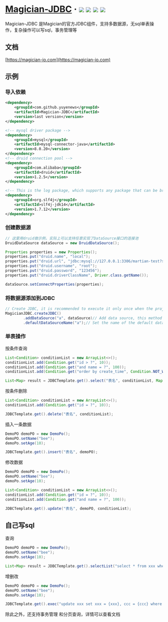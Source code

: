 <h1> 
    <a href="https://magician-io.com">Magician-JDBC</a> ·
    <img src="https://img.shields.io/badge/licenes-MIT-brightgreen.svg"/>
    <img src="https://img.shields.io/badge/jdk-11+-brightgreen.svg"/>
    <img src="https://img.shields.io/badge/maven-3.5.4+-brightgreen.svg"/>
    <img src="https://img.shields.io/badge/release-master-brightgreen.svg"/>
</h1>

Magician-JDBC 是Magician的官方JDBC组件，支持多数据源，无sql单表操作，复杂操作可以写sql，事务管理等

## 文档

[https://magician-io.com](https://magician-io.com)

## 示例

### 导入依赖

```xml
<dependency>
    <groupId>com.github.yuyenews</groupId>
    <artifactId>Magician-JDBC</artifactId>
    <version>last version</version>
</dependency>

<!-- mysql driver package -->
<dependency>
    <groupId>mysql</groupId>
    <artifactId>mysql-connector-java</artifactId>
    <version>8.0.20</version>
</dependency>
<!-- druid connection pool -->
<dependency>
    <groupId>com.alibaba</groupId>
    <artifactId>druid</artifactId>
    <version>1.2.5</version>
</dependency>

<!-- This is the log package, which supports any package that can be bridged with slf4j -->
<dependency>
    <groupId>org.slf4j</groupId>
    <artifactId>slf4j-jdk14</artifactId>
    <version>1.7.12</version>
</dependency>
```
### 创建数据源
```java
// 这里用druid做示例，实际上可以支持任意实现了DataSource接口的连接池
DruidDataSource dataSource = new DruidDataSource();

Properties properties = new Properties();
properties.put("druid.name", "local");
properties.put("druid.url", "jdbc:mysql://127.0.0.1:3306/martian-test?serverTimezone=Asia/Shanghai&useUnicode=true&characterEncoding=utf8&autoReconnect=true&rewriteBatchedStatements=true&useSSL=false");
properties.put("druid.username", "root");
properties.put("druid.password", "123456");
properties.put("druid.driverClassName", Driver.class.getName());

dataSource.setConnectProperties(properties);
```

### 将数据源添加到JDBC
```java
// Create JDBC, it is recommended to execute it only once when the project starts
MagicianJDBC.createJDBC()
        .addDataSource("a", dataSource)// Add data source, this method can be called multiple times to add multiple data sources
        .defaultDataSourceName("a");// Set the name of the default data source
```

### 单表操作

按条件查询
```java
List<Condition> conditionList = new ArrayList<>();
conditionList.add(Condition.get("id > ?", 10));
conditionList.add(Condition.get("and name = ?", 100));
conditionList.add(Condition.get("order by create_time", Condition.NOT_WHERE));

List<Map> result = JDBCTemplate.get().select("表名", conditionList, Map.class);
```

按条件删除
```java
List<Condition> conditionList = new ArrayList<>();
conditionList.add(Condition.get("id = ?", 10));

JDBCTemplate.get().delete("表名", conditionList);
```

插入一条数据
```java
DemoPO demoPO = new DemoPo();
demoPO.setName("bee");
demoPo.setAge(10);

JDBCTemplate.get().insert("表名", demoPO);
```
修改数据
```java
DemoPO demoPO = new DemoPo();
demoPO.setName("bee");
demoPo.setAge(10);

List<Condition> conditionList = new ArrayList<>();
conditionList.add(Condition.get("id = ?", 10));
conditionList.add(Condition.get("and name = ?", 100));

JDBCTemplate.get().update("表名", demoPO, conditionList);
```

## 自己写sql

查询

```java
DemoPO demoPO = new DemoPo();
demoPO.setName("bee");
demoPo.setAge(10);

List<Map> result = JDBCTemplate.get().selectList("select * from xxx where name={name} and age={age}", demoPO, Map.class);
```

增删改

```java
DemoPO demoPO = new DemoPo();
demoPO.setName("bee");
demoPo.setAge(10);

JDBCTemplate.get().exec("update xxx set xxx = {xxx}, ccc = {ccc} where name={name} and age={age}", demoPO);
```

除此之外，还支持事务管理 和分页查询，详情可以查看文档